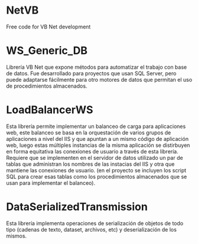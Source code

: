 # NetVB
Free code for VB Net development

# WS_Generic_DB
Librería VB Net que expone métodos para automatizar el trabajo con base de datos. Fue desarrollado para proyectos que 
usan SQL Server, pero puede adaptarse fácilmente para otro motores de datos que permitan el uso de procedimientos almacenados.

# LoadBalancerWS
Esta librería permite implementar un balanceo de carga para aplicaciones web, este balanceo se basa en la orquestación de varios
grupos de aplicaciones a nivel del IIS y que apuntan a un mismo código de aplicación web, luego estas múltiples instancias de
la misma aplicación se distirbuyen en forma equitativa las conexiones de usuario a través de esta librería. 
Requiere que se implementen en el servidor de datos utilizado un par de tablas que administran los nombres de las instacias del 
IIS y otra que mantiene las conexiones de usuario. (en el proyecto se incluyen los script SQL para crear esas tablas como los
procedimientos almacenados que se usan para implementar el balanceo).

# DataSerializedTransmission
Esta librería implementa operaciones de serialización de objetos de todo tipo (cadenas de texto, dataset, archivos, etc) y 
deserialización de los mismos.
